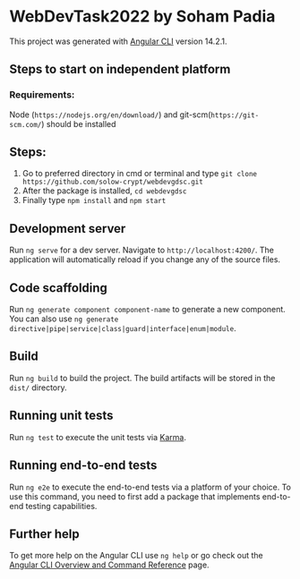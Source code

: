 # WebDevTask2022 by Soham Padia

This project was generated with [Angular CLI](https://github.com/angular/angular-cli) version 14.2.1.

## Steps to start on independent platform
### Requirements:
Node (`https://nodejs.org/en/download/`) and git-scm(`https://git-scm.com/`) should be installed

## Steps:
1) Go to preferred directory in cmd or terminal and type `git clone https://github.com/solow-crypt/webdevgdsc.git`
2) After the package is installed, `cd webdevgdsc`
3) Finally type `npm install` and `npm start`

## Development server

Run `ng serve` for a dev server. Navigate to `http://localhost:4200/`. The application will automatically reload if you change any of the source files.

## Code scaffolding

Run `ng generate component component-name` to generate a new component. You can also use `ng generate directive|pipe|service|class|guard|interface|enum|module`.

## Build

Run `ng build` to build the project. The build artifacts will be stored in the `dist/` directory.

## Running unit tests

Run `ng test` to execute the unit tests via [Karma](https://karma-runner.github.io).

## Running end-to-end tests

Run `ng e2e` to execute the end-to-end tests via a platform of your choice. To use this command, you need to first add a package that implements end-to-end testing capabilities.

## Further help

To get more help on the Angular CLI use `ng help` or go check out the [Angular CLI Overview and Command Reference](https://angular.io/cli) page.
